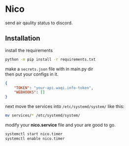 # Nico

send air qaulity status to discord.

## Installation

install the requirements

```bash
python -m pip install -r requirements.txt
```

make a `secrets.json` file with in main.py dir \
then put your configs in it.

```json
{
    "TOKEN": "your-api.waqi.info-token",
    "WEBHOOKS": []
}
```

next move the services into `/etc/systemd/system/` like this:

```bash
mv services/* /etc/systemd/system/
```

modify your **nico.service** file and your are good to go.

```bash
systemctl start nico.timer
systemctl enable nico.timer
```
